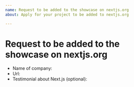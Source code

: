 ```yaml
---
name: Request to be added to the showcase on nextjs.org
about: Apply for your project to be added to nextjs.org

---
```


# Request to be added to the showcase on nextjs.org

- Name of company:
- Url:
- Testimonial about Next.js (optional):
